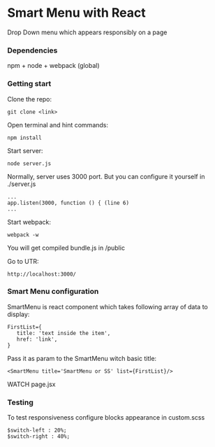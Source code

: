 # Smart Menu with React

Drop Down menu which appears responsibly on a page

### Dependencies

npm + node + webpack (global)

### Getting start

Clone the repo:
```
git clone <link>
```

Open terminal and hint commands:
```
npm install
```

Start server:
```
node server.js
```

Normally, server uses 3000 port. But you can configure it yourself in
./server.js
```
...
app.listen(3000, function () { (line 6)
...
```

Start webpack:
 ```
webpack -w
```
 
You will get compiled bundle.js in /public
 
Go to UTR:
 ```
http://localhost:3000/
 ```
 
 
### Smart Menu configuration
 
SmartMenu is react component which takes following array of data to display:
 
 ```
 FirstList={
    title: 'text inside the item',
    href: 'link',
 }
```

Pass it as param to the SmartMenu witch basic title:
 ```
 <SmartMenu title='SmartMenu or SS' list={FirstList}/>
 ```
 
 WATCH page.jsx

### Testing

To test responsiveness configure blocks appearance in custom.scss

 ```
 $switch-left : 20%;
 $switch-right : 40%;
 ```
